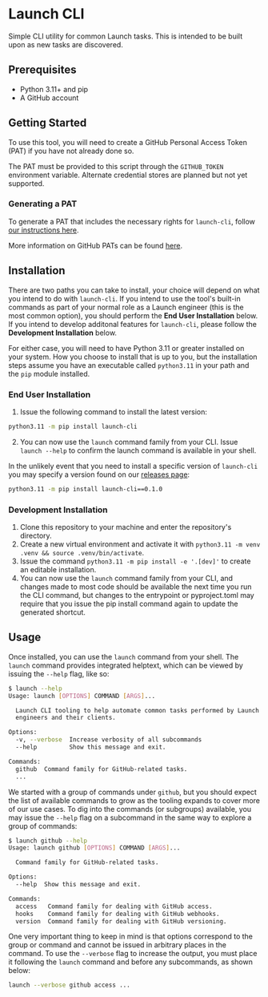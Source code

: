 # Launch CLI

Simple CLI utility for common Launch tasks. This is intended to be built upon as new tasks are discovered.

## Prerequisites

- Python 3.11+ and pip
- A GitHub account

## Getting Started

To use this tool, you will need to create a GitHub Personal Access Token (PAT) if you have not already done so.

The PAT must be provided to this script through the `GITHUB_TOKEN` environment variable. Alternate credential stores are planned but not yet supported.

### Generating a PAT

To generate a PAT that includes the necessary rights for `launch-cli`, follow [our instructions here](./docs/generating-a-token.md).

More information on GitHub PATs can be found [here](https://docs.github.com/en/authentication/keeping-your-account-and-data-secure/managing-your-personal-access-tokens).

## Installation

There are two paths you can take to install, your choice will depend on what you intend to do with `launch-cli`. If you intend to use the tool's built-in commands as part of your normal role as a Launch engineer (this is the most common option), you should perform the **End User Installation** below. If you intend to develop additonal features for `launch-cli`, please follow the **Development Installation** below.

For either case, you will need to have Python 3.11 or greater installed on your system. How you choose to install that is up to you, but the installation steps assume you have an executable called `python3.11` in your path and the `pip` module installed.

### End User Installation

1. Issue the following command to install the latest version:

```sh
python3.11 -m pip install launch-cli
```

2. You can now use the `launch` command family from your CLI. Issue `launch --help` to confirm the launch command is available in your shell.

In the unlikely event that you need to install a specific version of `launch-cli` you may specify a version found on our [releases page](https://github.com/nexient-llc/launch-cli/releases):

```sh
python3.11 -m pip install launch-cli==0.1.0
```

### Development Installation

1. Clone this repository to your machine and enter the repository's directory.
2. Create a new virtual environment and activate it with `python3.11 -m venv .venv && source .venv/bin/activate`.
4. Issue the command `python3.11 -m pip install -e '.[dev]'` to create an editable installation.
5. You can now use the `launch` command family from your CLI, and changes made to most code should be available the next time you run the CLI command, but changes to the entrypoint or pyproject.toml may require that you issue the pip install command again to update the generated shortcut.

## Usage

Once installed, you can use the `launch` command from your shell. The `launch` command provides integrated helptext, which can be viewed by issuing the `--help` flag, like so:

```sh
$ launch --help
Usage: launch [OPTIONS] COMMAND [ARGS]...

  Launch CLI tooling to help automate common tasks performed by Launch
  engineers and their clients.

Options:
  -v, --verbose  Increase verbosity of all subcommands
  --help         Show this message and exit.

Commands:
  github  Command family for GitHub-related tasks.
  ...
```

We started with a group of commands under `github`, but you should expect the list of available commands to grow as the tooling expands to cover more of our use cases. To dig into the commands (or subgroups) available, you may issue the `--help` flag on a subcommand in the same way to explore a group of commands:

```sh
$ launch github --help
Usage: launch github [OPTIONS] COMMAND [ARGS]...

  Command family for GitHub-related tasks.

Options:
  --help  Show this message and exit.

Commands:
  access   Command family for dealing with GitHub access.
  hooks    Command family for dealing with GitHub webhooks.
  version  Command family for dealing with GitHub versioning.
```

One very important thing to keep in mind is that options correspond to the group or command and cannot be issued in arbitrary places in the command. To use the `--verbose` flag to increase the output, you must place it following the `launch` command and before any subcommands, as shown below:

```sh
launch --verbose github access ...
```
